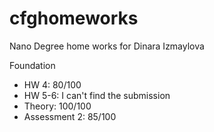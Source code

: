 # cfghomeworks

Nano Degree home works for Dinara Izmaylova

Foundation
* HW 4: 80/100
* HW 5-6: I can't find the submission
* Theory: 100/100
* Assessment 2: 85/100

